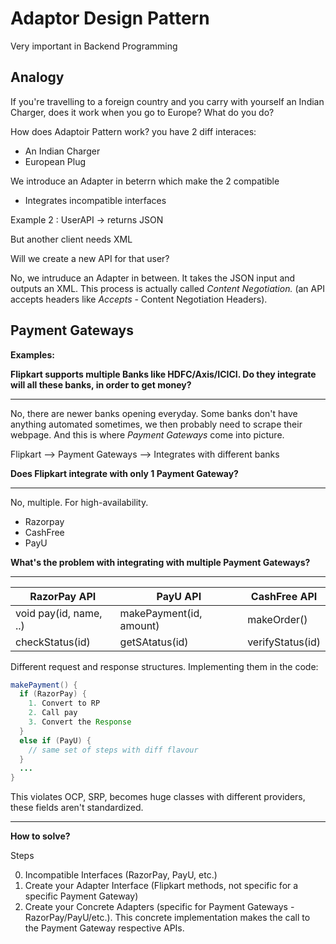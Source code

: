 # Adaptor Design Pattern

Very important in Backend Programming

## Analogy

If you're travelling to a foreign country and you carry with yourself an Indian Charger, does it work when you go to Europe? What do you do?

How does Adaptoir Pattern work?
you have 2 diff interaces:

- An Indian Charger
- European Plug

We introduce an Adapter in beterrn which make the 2 compatible

- Integrates incompatible interfaces

Example 2 :
UserAPI -> returns JSON

But another client needs XML

Will we create a new API for that user?

No, we intruduce an Adapter in between. It takes the JSON input and outputs an XML. This process is actually called *Content Negotiation.* (an API accepts headers like *Accepts* - Content Negotiation Headers).

## Payment Gateways

**Examples:**

**Flipkart supports multiple Banks like HDFC/Axis/ICICI. Do they integrate will all these banks, in order to get money?**

---

No, there are newer banks opening everyday. Some banks don't have anything automated sometimes, we then probably need to scrape their webpage. And this is where *Payment Gateways* come into picture.

Flipkart --> Payment Gateways --> Integrates with different banks

**Does Flipkart integrate with only 1 Payment Gateway?**

---

No, multiple. For high-availability.

- Razorpay
- CashFree
- PayU

**What's the problem with integrating with multiple Payment Gateways?**

---

| RazorPay API           | PayU API                | CashFree API     |
| ---------------------- | ----------------------- | ---------------- |
| void pay(id, name, ..) | makePayment(id, amount) | makeOrder()      |
| checkStatus(id)        | getSAtatus(id)          | verifyStatus(id) |

Different request and response structures. Implementing them in the code:

```Java
makePayment() {
  if (RazorPay) {
    1. Convert to RP
    2. Call pay
    3. Convert the Response
  }
  else if (PayU) {
    // same set of steps with diff flavour
  }
  ...
}
```

This violates OCP, SRP, becomes huge classes with different providers, these fields aren't standardized. 

---

**How to solve?**

Steps

0. Incompatible Interfaces (RazorPay, PayU, etc.)
1. Create your Adapter Interface (Flipkart methods, not specific for a specific Payment Gateway)
2. Create your Concrete Adapters (specific for Payment Gateways - RazorPay/PayU/etc.). This concrete implementation makes the call to the Payment Gateway respective APIs.
